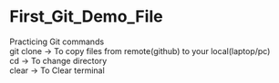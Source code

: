 # First_Git_Demo_File
Practicing Git commands
<br>
git clone <project link  HTTP link> -> To copy files from remote(github) to your local(laptop/pc)
<br>
cd <flodername> -> To change directory
<br> 
clear -> To Clear terminal
